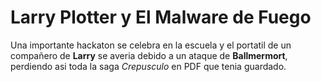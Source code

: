 
# Larry Plotter y El Malware de Fuego

Una importante hackaton se celebra en la escuela y el portatil de un compañero de **Larry**
se averia debido a un ataque de **Ballmermort**, perdiendo asi toda la saga *Crepusculo*
en PDF que tenia guardado.
